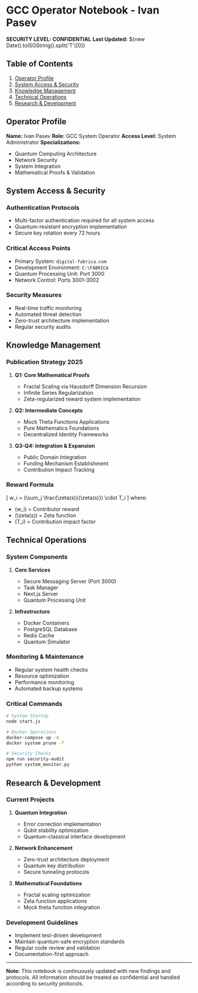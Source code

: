 # GCC Operator Notebook - Ivan Pasev
**SECURITY LEVEL: CONFIDENTIAL**
**Last Updated:** ${new Date().toISOString().split('T')[0]}

## Table of Contents
1. [Operator Profile](#operator-profile)
2. [System Access & Security](#system-access--security)
3. [Knowledge Management](#knowledge-management)
4. [Technical Operations](#technical-operations)
5. [Research & Development](#research--development)

## Operator Profile
**Name:** Ivan Pasev
**Role:** GCC System Operator
**Access Level:** System Administrator
**Specializations:**
- Quantum Computing Architecture
- Network Security
- System Integration
- Mathematical Proofs & Validation

## System Access & Security

### Authentication Protocols
- Multi-factor authentication required for all system access
- Quantum-resistant encryption implementation
- Secure key rotation every 72 hours

### Critical Access Points
- Primary System: `digital-fabrica.com`
- Development Environment: `C:\FABRICA`
- Quantum Processing Unit: Port 3000
- Network Control: Ports 3001-3002

### Security Measures
- Real-time traffic monitoring
- Automated threat detection
- Zero-trust architecture implementation
- Regular security audits

## Knowledge Management

### Publication Strategy 2025
1. **Q1: Core Mathematical Proofs**
   - Fractal Scaling via Hausdorff Dimension Recursion
   - Infinite Series Regularization
   - Zeta-regularized reward system implementation

2. **Q2: Intermediate Concepts**
   - Mock Theta Functions Applications
   - Pure Mathematics Foundations
   - Decentralized Identity Frameworks

3. **Q3-Q4: Integration & Expansion**
   - Public Domain Integration
   - Funding Mechanism Establishment
   - Contribution Impact Tracking

### Reward Formula
\[ w_i = (\sum_j \frac{\zeta(s)}{\zeta(s)}) \cdot T_i \]
where:
- \(w_i\) = Contributor reward
- \(\zeta(s)\) = Zeta function
- \(T_i\) = Contribution impact factor

## Technical Operations

### System Components
1. **Core Services**
   - Secure Messaging Server (Port 3000)
   - Task Manager
   - Next.js Server
   - Quantum Processing Unit

2. **Infrastructure**
   - Docker Containers
   - PostgreSQL Database
   - Redis Cache
   - Quantum Simulator

### Monitoring & Maintenance
- Regular system health checks
- Resource optimization
- Performance monitoring
- Automated backup systems

### Critical Commands
```bash
# System Startup
node start.js

# Docker Operations
docker-compose up -d
docker system prune -f

# Security Checks
npm run security-audit
python system_monitor.py
```

## Research & Development

### Current Projects
1. **Quantum Integration**
   - Error correction implementation
   - Qubit stability optimization
   - Quantum-classical interface development

2. **Network Enhancement**
   - Zero-trust architecture deployment
   - Quantum key distribution
   - Secure tunneling protocols

3. **Mathematical Foundations**
   - Fractal scaling optimization
   - Zeta function applications
   - Mock theta function integration

### Development Guidelines
- Implement test-driven development
- Maintain quantum-safe encryption standards
- Regular code review and validation
- Documentation-first approach

---

**Note:** This notebook is continuously updated with new findings and protocols. All information should be treated as confidential and handled according to security protocols. 